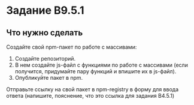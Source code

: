 # Задание B9.5.1

## Что нужно сделать

Создайте свой npm-пакет по работе с массивами:

1. Создайте репозиторий.
1. В нем создайте js-файл с функциями по работе с массивами (если получится, придумайте пару функций и впишите их в js-файл).
1. Опубликуйте пакет в npm.

Отправьте ссылку на свой пакет в npm-registry в форму для ввода ответа (напишите, пояснение, что это ссылка для задания B4.5.1)

